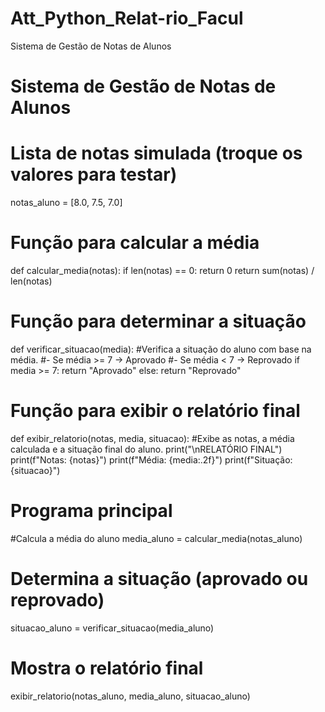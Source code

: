 # Att_Python_Relat-rio_Facul
Sistema de Gestão de Notas de Alunos

# Sistema de Gestão de Notas de Alunos

# Lista de notas simulada (troque os valores para testar)
notas_aluno = [8.0, 7.5, 7.0]

# Função para calcular a média
def calcular_media(notas):
    if len(notas) == 0:
        return 0
    return sum(notas) / len(notas)

# Função para determinar a situação
def verificar_situacao(media):
  #Verifica a situação do aluno com base na média.
    #- Se média >= 7 → Aprovado
    #- Se média < 7  → Reprovado
    if media >= 7:
        return "Aprovado"
    else:
        return "Reprovado"

# Função para exibir o relatório final
def exibir_relatorio(notas, media, situacao):
  #Exibe as notas, a média calculada e a situação final do aluno.
    print("\nRELATÓRIO FINAL")
    print(f"Notas: {notas}")
    print(f"Média: {media:.2f}")
    print(f"Situação: {situacao}")

# Programa principal

#Calcula a média do aluno
media_aluno = calcular_media(notas_aluno)
# Determina a situação (aprovado ou reprovado)
situacao_aluno = verificar_situacao(media_aluno)
# Mostra o relatório final
exibir_relatorio(notas_aluno, media_aluno, situacao_aluno)
